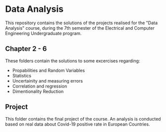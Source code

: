 # Data Analysis

This repository contains the solutions of the projects realised for the "Data Analysis" course, during the 7th semester of the Electrical and Computer Engineering Undergraduate program. 

## Chapter 2 - 6 
These folders contain the solutions to some excercises regarding:
- Propabilities and Random Variables
- Statistics
- Uncertainity and measuring errors
- Correlation and regression
- Dimentionality Reduction 

## Project
This folder contains the final project of the course. An analysis is conducted based on real data about Covid-19 positive rate in European Countries.
